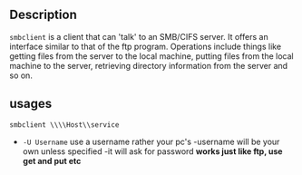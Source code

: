 ## Description
`smbclient` is a client that can 'talk' to an SMB/CIFS server. It offers an interface similar to that of the ftp program. Operations include things like getting files from the server to the local machine, putting files from the local machine to the server, retrieving directory information from the server and so on.


## usages
`smbclient \\\\Host\\service`
- `-U Username` use a username rather your pc's
-username will be your own unless specified
-it will ask for password
**works just like ftp, use get and put etc**